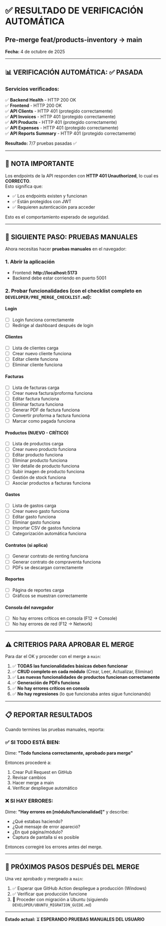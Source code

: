 # ✅ RESULTADO DE VERIFICACIÓN AUTOMÁTICA
## Pre-merge feat/products-inventory → main
**Fecha:** 4 de octubre de 2025

---

## 📊 VERIFICACIÓN AUTOMÁTICA: ✅ PASADA

### Servicios verificados:

✅ **Backend Health** - HTTP 200 OK  
✅ **Frontend** - HTTP 200 OK  
✅ **API Clients** - HTTP 401 (protegido correctamente)  
✅ **API Invoices** - HTTP 401 (protegido correctamente)  
✅ **API Products** - HTTP 401 (protegido correctamente)  
✅ **API Expenses** - HTTP 401 (protegido correctamente)  
✅ **API Reports Summary** - HTTP 401 (protegido correctamente)  

**Resultado:** 7/7 pruebas pasadas ✅

---

## 📝 NOTA IMPORTANTE

Los endpoints de la API responden con **HTTP 401 Unauthorized**, lo cual es **CORRECTO**.  
Esto significa que:
- ✅ Los endpoints existen y funcionan
- ✅ Están protegidos con JWT
- ✅ Requieren autenticación para acceder

Esto es el comportamiento esperado de seguridad.

---

## 🎯 SIGUIENTE PASO: PRUEBAS MANUALES

Ahora necesitas hacer **pruebas manuales** en el navegador:

### 1. Abrir la aplicación
- Frontend: **http://localhost:5173**
- Backend debe estar corriendo en puerto 5001

### 2. Probar funcionalidades (con el checklist completo en `DEVELOPER/PRE_MERGE_CHECKLIST.md`):

#### Login
- [ ] Login funciona correctamente
- [ ] Redirige al dashboard después de login

#### Clientes
- [ ] Lista de clientes carga
- [ ] Crear nuevo cliente funciona
- [ ] Editar cliente funciona
- [ ] Eliminar cliente funciona

#### Facturas
- [ ] Lista de facturas carga
- [ ] Crear nueva factura/proforma funciona
- [ ] Editar factura funciona
- [ ] Eliminar factura funciona
- [ ] Generar PDF de factura funciona
- [ ] Convertir proforma a factura funciona
- [ ] Marcar como pagada funciona

#### Productos (NUEVO - CRÍTICO)
- [ ] Lista de productos carga
- [ ] Crear nuevo producto funciona
- [ ] Editar producto funciona
- [ ] Eliminar producto funciona
- [ ] Ver detalle de producto funciona
- [ ] Subir imagen de producto funciona
- [ ] Gestión de stock funciona
- [ ] Asociar productos a facturas funciona

#### Gastos
- [ ] Lista de gastos carga
- [ ] Crear nuevo gasto funciona
- [ ] Editar gasto funciona
- [ ] Eliminar gasto funciona
- [ ] Importar CSV de gastos funciona
- [ ] Categorización automática funciona

#### Contratos (si aplica)
- [ ] Generar contrato de renting funciona
- [ ] Generar contrato de compraventa funciona
- [ ] PDFs se descargan correctamente

#### Reportes
- [ ] Página de reportes carga
- [ ] Gráficos se muestran correctamente

#### Consola del navegador
- [ ] No hay errores críticos en consola (F12 → Console)
- [ ] No hay errores de red (F12 → Network)

---

## ⚠️ CRITERIOS PARA APROBAR EL MERGE

Para dar el OK y proceder con el merge a `main`:

1. ✅ **TODAS las funcionalidades básicas deben funcionar**
2. ✅ **CRUD completo en cada módulo** (Crear, Leer, Actualizar, Eliminar)
3. ✅ **Las nuevas funcionalidades de productos funcionan correctamente**
4. ✅ **Generación de PDFs funciona**
5. ✅ **No hay errores críticos en consola**
6. ✅ **No hay regresiones** (lo que funcionaba antes sigue funcionando)

---

## 📋 REPORTAR RESULTADOS

Cuando termines las pruebas manuales, reporta:

### ✅ SI TODO ESTÁ BIEN:
Dime: **"Todo funciona correctamente, aprobado para merge"**

Entonces procederé a:
1. Crear Pull Request en GitHub
2. Revisar cambios
3. Hacer merge a main
4. Verificar despliegue automático

### ❌ SI HAY ERRORES:
Dime: **"Hay errores en [módulo/funcionalidad]"** y describe:
- ¿Qué estabas haciendo?
- ¿Qué mensaje de error apareció?
- ¿En qué página/módulo?
- Captura de pantalla si es posible

Entonces corregiré los errores antes del merge.

---

## 🔄 PRÓXIMOS PASOS DESPUÉS DEL MERGE

Una vez aprobado y mergeado a `main`:

1. ✅ Esperar que GitHub Action despliegue a producción (Windows)
2. ✅ Verificar que producción funcione
3. 🐧 Proceder con migración a Ubuntu (siguiendo `DEVELOPER/UBUNTU_MIGRATION_GUIDE.md`)

---

**Estado actual:** ⏳ **ESPERANDO PRUEBAS MANUALES DEL USUARIO**

